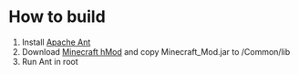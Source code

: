 # How to build

1. Install [Apache Ant](http://ant.apache.org/)
1. Download [Minecraft hMod](http://hey0.net/get.php?dl=serverbeta) and copy Minecraft_Mod.jar to /Common/lib
1. Run Ant in root
